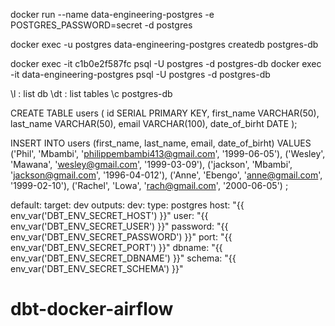 
docker run --name data-engineering-postgres -e POSTGRES_PASSWORD=secret -d postgres

docker exec -u postgres data-engineering-postgres createdb postgres-db

docker exec -it c1b0e2f587fc psql -U postgres -d postgres-db
docker exec -it data-engineering-postgres psql -U postgres -d postgres-db

\l : list db
\dt : list tables
\c postgres-db

CREATE TABLE users (
    id SERIAL PRIMARY KEY,
    first_name VARCHAR(50),
    last_name VARCHAR(50),
    email VARCHAR(100),
    date_of_birht DATE
);

INSERT INTO users (first_name, last_name, email, date_of_birht) VALUES
('Phil', 'Mbambi', 'philippembambi413@gmail.com', '1999-06-05'),
('Wesley', 'Mawana', 'wesley@gmail.com', '1999-03-09'),
('jackson', 'Mbambi', 'jackson@gmail.com', '1996-04-012'),
('Anne', 'Ebengo', 'anne@gmail.com', '1999-02-10'),
('Rachel', 'Lowa', 'rach@gmail.com', '2000-06-05')
;


default:
  target: dev
  outputs:
    dev:
      type: postgres
      host: "{{ env_var('DBT_ENV_SECRET_HOST') }}"
      user: "{{ env_var('DBT_ENV_SECRET_USER') }}"
      password: "{{ env_var('DBT_ENV_SECRET_PASSWORD') }}"
      port: "{{ env_var('DBT_ENV_SECRET_PORT') }}"
      dbname: "{{ env_var('DBT_ENV_SECRET_DBNAME') }}"
      schema: "{{ env_var('DBT_ENV_SECRET_SCHEMA') }}"

      
# dbt-docker-airflow
